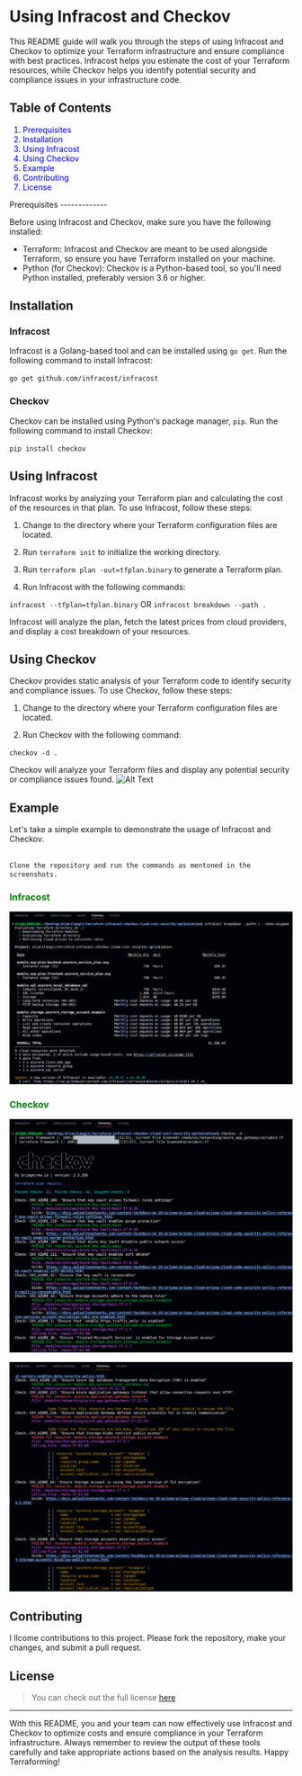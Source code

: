 Using Infracost and Checkov
===========================

This README guide will walk you through the steps of using Infracost and Checkov to optimize your Terraform infrastructure and ensure compliance with best practices. Infracost helps you estimate the cost of your Terraform resources, while Checkov helps you identify potential security and compliance issues in your infrastructure code.

Table of Contents
-----------------
<span style="color: blue;">

1.  Prerequisites
2.  Installation
3.  Using Infracost
4.  Using Checkov
5.  Example
6.  Contributing
7.  License

</span>
Prerequisites
-------------

Before using Infracost and Checkov, make sure you have the following installed:

-   Terraform: Infracost and Checkov are meant to be used alongside Terraform, so ensure you have Terraform installed on your machine.
-   Python (for Checkov): Checkov is a Python-based tool, so you'll need Python installed, preferably version 3.6 or higher.

Installation
------------

### Infracost

Infracost is a Golang-based tool and can be installed using `go get`. Run the following command to install Infracost:



`go get github.com/infracost/infracost`

### Checkov

Checkov can be installed using Python's package manager, `pip`. Run the following command to install Checkov:



`pip install checkov`

Using Infracost
---------------

Infracost works by analyzing your Terraform plan and calculating the cost of the resources in that plan. To use Infracost, follow these steps:

1.  Change to the directory where your Terraform configuration files are located.

2.  Run `terraform init` to initialize the working directory.

3.  Run `terraform plan -out=tfplan.binary` to generate a Terraform plan.

4.  Run Infracost with the following commands:



`infracost --tfplan=tfplan.binary` OR `infracost breakdown --path . `

Infracost will analyze the plan, fetch the latest prices from cloud providers, and display a cost breakdown of your resources.


Using Checkov
-------------

Checkov provides static analysis of your Terraform code to identify security and compliance issues. To use Checkov, follow these steps:

1.  Change to the directory where your Terraform configuration files are located.

2.  Run Checkov with the following command:



`checkov -d .`

Checkov will analyze your Terraform files and display any potential security or compliance issues found.
![Alt Text](path/to/image.png)

Example
-------

Let's take a simple example to demonstrate the usage of Infracost and Checkov.

```

Clone the repository and run the commands as mentoned in the screenshots.

```
<!-- Heading level 3 with green color -->
<h3 style="color: green;"> Infracost</h3>

![image](https://github.com/aliarslangit/terraform-infracost-checkov-cloud-cost-security-optimization/blob/main/infracost.png)

<h3 style="color: green;"> Checkov</h3>

![image](https://github.com/aliarslangit/terraform-infracost-checkov-cloud-cost-security-optimization/blob/main/checkov1.png)

![image](https://github.com/aliarslangit/terraform-infracost-checkov-cloud-cost-security-optimization/blob/main/checkov2.png)



Contributing
------------

I Ilcome contributions to this project. Please fork the repository, make your changes, and submit a pull request.

License
-------


>You can check out the full license [here](https://github.com/aliarslangit/terraform-infracost-checkov-cloud-cost-security-optimization/blob/main/license.txt)
* * * * *

With this README, you and your team can now effectively use Infracost and Checkov to optimize costs and ensure compliance in your Terraform infrastructure. Always remember to review the output of these tools carefully and take appropriate actions based on the analysis results. Happy Terraforming!